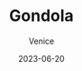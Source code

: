 ---
layout: gallery
gallery_name: "venice/gondola"
title: "Gondola"
subtitle: "Venice"
date: 2023-06-20
description: "你能在布拉格飞威尼斯的飞机上听到欧洲的大部分语言。英语、法语、意大利语、捷克语，时不时传来几句中文，还有全欧洲哪里都有的韩国游客。英语口音甚至能分五六种。"

header:
  overlay_image: /venice/gondola-3v1.jpg
---